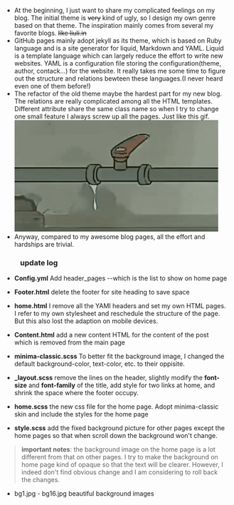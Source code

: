 * At the beginning, I just want to share my complicated feelings on my blog. The initial theme is ~~very~~ kind of ugly, so I design my own genre based on that theme. The inspiration mainly comes from several my favorite blogs. ~~like liuli.in~~ 
* GitHub pages mainly adopt jekyll as its theme, which is based on Ruby language and is a site generator for liquid, Markdown and YAML. Liquid is a template language which can largely reduce the effort to write new websites. YAML is a configuration file storing the configuration(theme, author, contack...) for the website. It really takes me some time to figure out the structure and relations bewteen these languages.(I never heard even one of them before!)
* The refactor of the old theme maybe the hardest part for my new blog. The relations are really complicated among all the HTML templates. Different attribute share the same class name so when I try to change one small feature I always screw up all the pages.
Just like this gif.
![bug-fix](../assets/pic/bug-fix.gif)
*  Anyway, compared to my awesome blog pages, all the effort and hardships are trivial.   



### &ensp;&ensp;&ensp;&ensp;  update log
- **Config.yml** Add header_pages --which is the list to show on home page 
* **Footer.html** delete the footer for site heading to save space
- **home.html** I remove all the YAMI headers and set my own HTML pages. I refer to my own stylesheet and reschedule the structure of the page. But this also lost the adaption on mobile devices. 
* **Content.html** add a new content HTML for the content of the post which is removed from the main page 
- **minima-classic.scss** To better fit the background image, I changed the default background-color, text-color, etc. to their oppisite. 
* **_layout.scss** remove the lines on the header, slightly modify the **font-size** and **font-family** of the title, add style for two links at home, and shrink the space where the footer occupy.
- **home.scss** the new css file for the home page. Adopt minima-classic skin and include the styles for the home page
* **style.scss** add the fixed background picture for other pages except the home pages so that when scroll down the background won't change.
 > **important notes**: the background image on the home page is a lot different from that on other pages. I try to make the background on home page kind of opaque so that the text will be clearer. However, I indeed don't find obvious change and I am considering to roll back the changes.
- bg1.jpg - bg16.jpg beautiful background images
 


